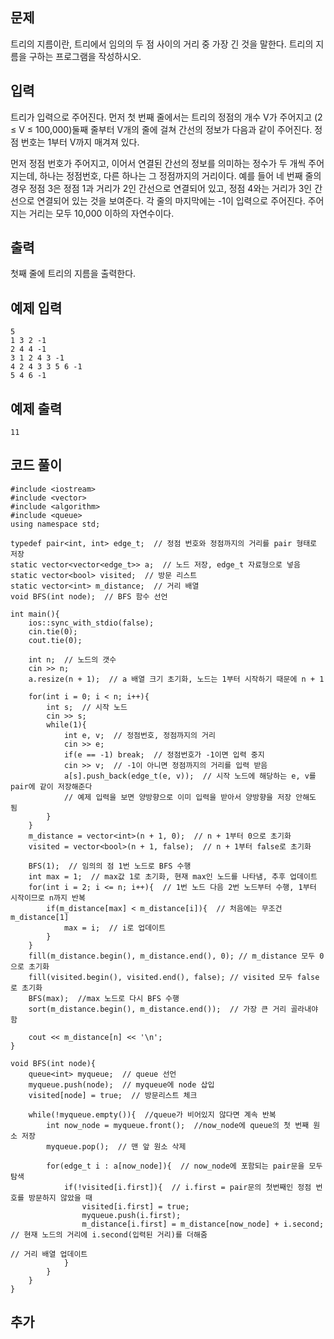 ## 문제 
트리의 지름이란, 트리에서 임의의 두 점 사이의 거리 중 가장 긴 것을 말한다. 트리의 지름을 구하는 프로그램을 작성하시오.
## 입력
트리가 입력으로 주어진다. 먼저 첫 번째 줄에서는 트리의 정점의 개수 V가 주어지고 (2 ≤ V ≤ 100,000)둘째 줄부터 V개의 줄에 걸쳐 간선의 정보가 다음과 같이 주어진다. 정점 번호는 1부터 V까지 매겨져 있다.

먼저 정점 번호가 주어지고, 이어서 연결된 간선의 정보를 의미하는 정수가 두 개씩 주어지는데, 하나는 정점번호, 다른 하나는 그 정점까지의 거리이다. 예를 들어 네 번째 줄의 경우 정점 3은 정점 1과 거리가 2인 간선으로 연결되어 있고, 정점 4와는 거리가 3인 간선으로 연결되어 있는 것을 보여준다. 각 줄의 마지막에는 -1이 입력으로 주어진다. 주어지는 거리는 모두 10,000 이하의 자연수이다.
## 출력
첫째 줄에 트리의 지름을 출력한다.


## 예제 입력 
```
5
1 3 2 -1
2 4 4 -1
3 1 2 4 3 -1
4 2 4 3 3 5 6 -1
5 4 6 -1
```

## 예제 출력  
```
11
```
## 코드 풀이
```
#include <iostream>
#include <vector>
#include <algorithm>
#include <queue>
using namespace std;

typedef pair<int, int> edge_t;  // 정점 번호와 정점까지의 거리를 pair 형태로 저장
static vector<vector<edge_t>> a;  // 노드 저장, edge_t 자료형으로 넣음
static vector<bool> visited;  // 방문 리스트 
static vector<int> m_distance;  // 거리 배열
void BFS(int node);  // BFS 함수 선언

int main(){
    ios::sync_with_stdio(false);
    cin.tie(0);
    cout.tie(0);
    
    int n;  // 노드의 갯수
    cin >> n;
    a.resize(n + 1);  // a 배열 크기 초기화, 노드는 1부터 시작하기 때문에 n + 1
    
    for(int i = 0; i < n; i++){
        int s;  // 시작 노드
        cin >> s;
        while(1){
            int e, v;  // 정점번호, 정점까지의 거리
            cin >> e;
            if(e == -1) break;  // 정점번호가 -1이면 입력 중지
            cin >> v;  // -1이 아니면 정점까지의 거리를 입력 받음
            a[s].push_back(edge_t(e, v));  // 시작 노드에 해당하는 e, v를 pair에 같이 저장해준다
            // 예제 입력을 보면 양방향으로 이미 입력을 받아서 양방향을 저장 안해도 됨
        }
    }
    m_distance = vector<int>(n + 1, 0);  // n + 1부터 0으로 초기화
    visited = vector<bool>(n + 1, false);  // n + 1부터 false로 초기화
    
    BFS(1);  // 임의의 점 1번 노드로 BFS 수행
    int max = 1;  // max값 1로 초기화, 현재 max인 노드를 나타냄, 추후 업데이트
    for(int i = 2; i <= n; i++){  // 1번 노드 다음 2번 노드부터 수행, 1부터 시작이므로 n까지 반복
        if(m_distance[max] < m_distance[i]){  // 처음에는 무조건 m_distance[1]
            max = i;  // i로 업데이트
        } 
    }
    fill(m_distance.begin(), m_distance.end(), 0); // m_distance 모두 0으로 초기화
    fill(visited.begin(), visited.end(), false); // visited 모두 false로 초기화
    BFS(max);  //max 노드로 다시 BFS 수행
    sort(m_distance.begin(), m_distance.end());  // 가장 큰 거리 골라내야 함
    
    cout << m_distance[n] << '\n';
}

void BFS(int node){
    queue<int> myqueue;  // queue 선언
    myqueue.push(node);  // myqueue에 node 삽입
    visited[node] = true;  // 방문리스트 체크
    
    while(!myqueue.empty()){  //queue가 비어있지 않다면 계속 반복
        int now_node = myqueue.front();  //now_node에 queue의 첫 번째 원소 저장
        myqueue.pop();  // 맨 앞 원소 삭제
        
        for(edge_t i : a[now_node]){  // now_node에 포함되는 pair문을 모두 탐색
            if(!visited[i.first]){  // i.first = pair문의 첫번째인 정점 번호를 방문하지 않았을 때 
                visited[i.first] = true;
                myqueue.push(i.first);
                m_distance[i.first] = m_distance[now_node] + i.second;  // 현재 노드의 거리에 i.second(입력된 거리)를 더해줌
                                                                        // 거리 배열 업데이트                
            }
        }        
    }
}
```
## 추가

